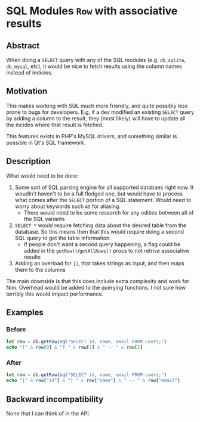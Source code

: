 # SQL Modules `Row` with associative results


## Abstract

When doing a `SELECT` query with any of the SQL modules (e.g. `db_sqlite`, `db_mysql`, etc), it would be
nice to fetch results using the column names instead of indicies.


## Motivation

This makes working with SQL much more friendly, and quite possibly less prone to bugs for developers.  E.g, if a
dev modified an existing `SELECT` query by adding a column to the result, they (most likely) will have to update
all the incides where that result is fetched.

This features exists in PHP's MySQL drivers, and something similar is possible in Qt's SQL framework.


## Description

What would need to be done:

1. Some sort of SQL parsing engine for all supported databaes right now.  It woudln't haven't to be a full fledged one,
   but would have to process what comes after the `SELECT` portion of a SQL statement.  Would need to worry about
   keywords such `AS` for aliasing.
   - There would need to be some research for any odities between all of the SQL variants
2. `SELECT *` would require fetching data about the desired table from the database.  So this means then that this would
   require doing a second SQL query to get the table information.
   - If people don't want a second query happening, a flag could be added in the `getRow()`/`getAllRows()` procs to not      retrive associative results
3. Adding an overload for `[]`, that takes strings as input, and then maps them to the columns

The main downside is that this does include extra complexity and work for Nim.  Overhead would be added to the querying
functions.  I not sure how terribly this would impact performance.



## Examples

### Before
```nim
let row = db.getRow(sql"SELECT id, name, email FROM users;")
echo "[" & row[0] & "] " & row[1] & " -- " & row[2]
```

### After
```nim
let row = db.getRow(sql"SELECT id, name, email FROM users;")
echo "[" & row["id"] & "] " & row["name"] & " -- " & row["email"]
```


## Backward incompatibility

None that I can think of in the API.
